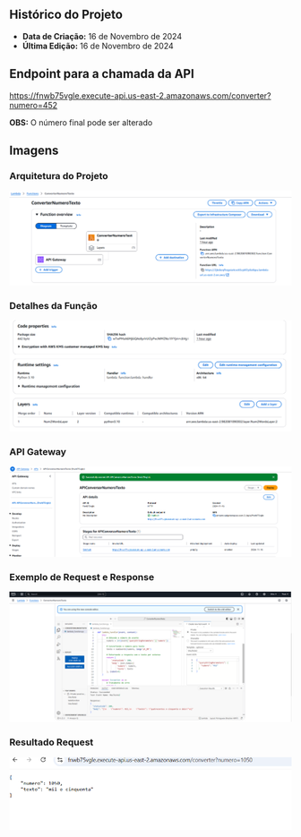 ## Histórico do Projeto ##
- **Data de Criação:** 16 de Novembro de 2024
- **Última Edição:** 16 de Novembro de 2024

## Endpoint para a chamada da API ##
https://fnwb75vgle.execute-api.us-east-2.amazonaws.com/converter?numero=452

 **OBS:** O número final pode ser alterado



## Imagens ##
### Arquitetura do Projeto
![Diagrama](Imagens/Diagrama.PNG)

### Detalhes da Função
![Diagrama](Imagens/Informações%20sobre%20a%20função.PNG)

### API Gateway
![Diagrama](Imagens/API%20Gateway.PNG)

### Exemplo de Request e Response
![Exemplo de Request](Imagens/Teste%20Função.PNG)

### Resultado Request
![Resultado Request](Imagens/Resultado%20do%20Request.PNG)


